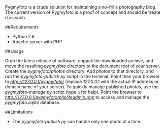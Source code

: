 Pygmyfoto is a crude solution for maintaining a no-frills photography blog.
The current version of Pygmyfoto is a proof of concept and should be treated as such.

##Requirements

* Python 2.6
* Apache server with PHP

##Usage

Grab the latest release of software, unpack the downloaded archive, and move the resulting *pygmyfoto* directory to the document root of your server. Create the *pygmyfoto/photos* directory. Add photos  to that directory, and run the *pygmyfoto-publish.py* script in the terminal.  Point then your browser to *http://127.0.0.1/pygmyfoto/* (replace *127.0.0.1* with the actual IP address or domain name of your server). To quickly manage published photos, use the *pygmyfoto-manage.py* script (type `h` for help). Point the browser to *http://127.0.0.1/pygmyfoto/phpliteadmin.php*  to access and manage the *pygmyfoto.sqlite* database.

##Limitations

* The *pygmyfoto-publish.py* can handle only one photo at a time.